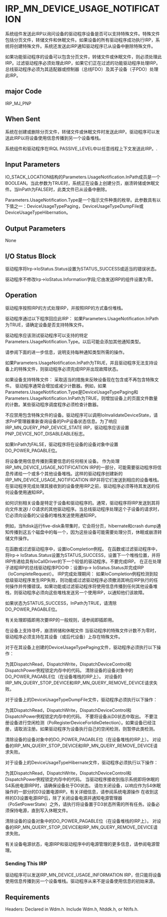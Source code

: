 # IRP_MN_DEVICE_USAGE_NOTIFICATION
系统组件发送此IRP以询问设备的驱动程序设备是否可以支持特殊文件。特殊文件包括分页文件，转储文件和休眠文件。如果设备的所有驱动程序成功执行IRP，系统将创建特殊文件。系统还发送此IRP通知驱动程序已从设备中删除特殊文件。

如果功能驱动程序的设备可以包含分页文件，转储文件或休眠文件，则必须处理此IRP。过滤驱动程序必须处理此IRP，如果它们正在过滤的功能驱动程序处理IRP。总线驱动程序必须为其适配器或控制器（总线FDO）及其子设备（子PDO）处理此IRP。

## major Code
IRP_MJ_PNP 

## When Sent
系统在创建或删除分页文件，转储文件或休眠文件时发送此IRP。驱动程序可以发送此IRP以将设备使用信息传播到另一个设备堆栈。

系统组件和驱动程序在IRQL PASSIVE_LEVEL中以任意线程上下文发送此IRP。. 

## Input Parameters
IO_STACK_LOCATION结构的Parameters.UsageNotification.InPath成员是一个BOOLEAN。当此参数为TRUE时，系统正在设备上创建分页，崩溃转储或休眠文件。当InPath为FALSE时，此类文件已从设备中删除。

Parameters.UsageNotification.Type是一个指示文件种类的枚举。此参数具有以下值之一：DeviceUsageTypePaging，DeviceUsageTypeDumpFile或DeviceUsageTypeHibernation。

## Output Parameters
None

## I/O Status Block
驱动程序将Irp->IoStatus.Status设置为STATUS_SUCCESS或适当的错误状态。

驱动程序不修改Irp->IoStatus.Information字段;它由发送IRP的组件设置为零。

## Operation
驱动程序按照IRP的方式处理IRP，并按照IRP的方式备份堆栈。

驱动程序通过以下程序回应此IRP：
如果Parameters.UsageNotification.InPath为TRUE，请确定设备是否支持特殊文件。

驱动程序应该测试驱动程序可以支持的特定Parameters.UsageNotification.Type。以后可能会添加其他通知类型。

请参阅下面的进一步信息，说明支持每种通知类型所需的操作。

如果Parameters.UsageNotification.InPath为TRUE，并且驱动程序无法支持设备上的特殊文件，则驱动程序必须完成IRP并出现故障状态。

如果设备支持特殊文件：
采取适当的措施来反映设备现在包含或不再包含特殊文件。
驱动程序通常会增加或减少计数器。例如，如果Parameters.UsageNotification.Type是DeviceUsageTypePaging和Parameters.UsageNotification.InPath为TRUE，则增加设备上的页面文件数量的计数。某些驱动程序调度程序必须检查计数器。

不应禁用包含特殊文件的设备。驱动程序可以调用IoInvalidateDeviceState，请求PnP管理器重新查询设备的PnP设备状态信息。为了响应IRP_MN_QUERY_PNP_DEVICE_STATE IRP，驱动程序应该设置PNP_DEVICE_NOT_DISABLEABLE标志。

如果InPath为FALSE，驱动程序将在设备的设备对象中设置DO_POWER_PAGABLE位。

将设备使用信息传播到需要信息的任何相关设备。
作为处理IRP_MN_DEVICE_USAGE_NOTIFICATION IRP的一部分，可能需要驱动程序将信息传递给一个或多个其他设备堆栈。这样的驱动程序创建新的IRP_MN_DEVICE_USAGE_NOTIFICATION IRP并将它们发送到相应的设备堆栈。在驱动程序完成处理其接收到的设备使用IRP之前，驱动程序必须等待其发送的任何设备使用通知IRP。

如何识别相关设备是特定于设备和驱动程序的。通常，驱动程序将IRP发送到其将向文件发送I / O请求的其他驱动程序。当总线驱动程序处理这个子设备的请求时，它必须向设备的父设备的堆栈发送使用通知IRP。

例如，当ftdisk运行five-disk条带集时，它会将分页，hibernate和crash dump通知传播到这五个磁盘中的每一个，因为这些设备可能需要处理分页，休眠或崩溃转储文件操作。

在函数或过滤驱动程序中，设置IoCompletion例程。
在函数或过滤驱动程序中，将Irp-> IoStatus.Status设置为STATUS_SUCCESS，设置下一个堆栈位置，并将IRP传递给具有IoCallDriver的下一个较低的驱动程序。不要完成IRP。
在正在处理子进程IRP的总线驱动程序PDO中：设置Irp-> IoStatus.Status并完成IRP（IoCompleteRequest）。
IRP完成处理期间：
如果IoCompletion例程检测到较低级驱动程序发生IRP失败，则功能或过滤驱动程序必须撤消其响应IRP执行的任何操作并传播错误。如果功能或过滤驱动程序将使用信息传播到任何其他设备堆栈，则驱动程序必须向这些堆栈发送另一个使用IRP，以通知他们该故障。

如果状态为STATUS_SUCCESS，InPath为TRUE，请清除DO_POWER_PAGABLE位。


有关处理即插即用次要IRP的一般规则，请参阅即插即用。

在设备上支持寻呼，崩溃转储和休眠文件
当驱动程序的特殊文件计数不为零时，驱动程序必须支持在其设备（或后代设备）上存在特殊文件。

对于在其设备上创建的DeviceUsageTypePaging文件，驱动程序必须执行以下操作：

为其DispatchRead，DispatchWrite，DispatchDeviceControl和DispatchPower例程锁定内存中的代码。
清除设备的设备对象中的DO_POWER_PAGABLE位（在设备堆栈的IRP上）。
对设备的IRP_MN_QUERY_STOP_DEVICE和IRP_MN_QUERY_REMOVE_DEVICE请求失败。

对于设备上的DeviceUsageTypeDumpFile文件，驱动程序必须执行以下操作：

为其DispatchRead，DispatchWrite，DispatchDeviceControl和DispatchPower例程锁定内存中的代码。
不要将设备从D0状态中取出。
不要注册设备进行空闲检测（PoRegisterDeviceForIdleDetection）。如果设备已经注册，请取消注册。如果驱动程序为设备执行自己的空闲检测，则暂停此类检测。

清除设备的设备对象中的DO_POWER_PAGABLE位（在设备堆栈的IRP上）。
对设备的IRP_MN_QUERY_STOP_DEVICE和IRP_MN_QUERY_REMOVE_DEVICE请求失败。

对于设备上的DeviceUsageTypeHibernate文件，驱动程序必须执行以下操作：

为其DispatchRead，DispatchWrite，DispatchDeviceControl和DispatchPower例程锁定内存中的代码。
当驱动程序接收到指示系统即将休眠的S4系统电源IRP时，请确保设备处于D0状态。
请勿关闭设备，以响应作为S4休眠操作的一部分的D3设置电源IRP。有关详细信息，请参阅系统电源操作
在收到这样的D3设置电源IRP后，除了关闭设备电源并通知电源管理器（PoSetPowerState）之外，请执行将设备置于D3状态所需的所有任务。设备必须保持电源，直到写入休眠文件。

清除设备的设备对象中的DO_POWER_PAGABLE位（在设备堆栈的IRP上）。
对设备的IRP_MN_QUERY_STOP_DEVICE和IRP_MN_QUERY_REMOVE_DEVICE请求失败。

有关设备电源状态，电源IRP和驱动程序中的电源管理的更多信息，请参阅电源管理。

### Sending This IRP
驱动程序可以发送IRP_MN_DEVICE_USAGE_INFORMATION IRP，但只能将设备使用信息传播到另一个设备堆栈。驱动程序从来不是设备使用信息的初始来源。

## Requirements
Headers: Declared in Wdm.h. Include Wdm.h, Ntddk.h, or Ntifs.h.

